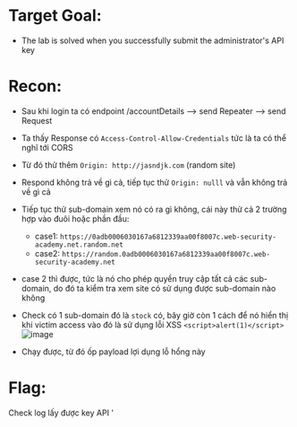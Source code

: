
# Target Goal: 
- The lab is solved when you successfully submit the administrator's API key

# Recon: 
- Sau khi login ta có endpoint /accountDetails --> send Repeater --> send Request 
- Ta thấy Response có ```Access-Control-Allow-Credentials``` tức là ta có thể nghĩ tới CORS    
- Từ đó thử thêm ```Origin: http://jasndjk.com``` (random site)    

- Respond không trả về gì cả, tiếp tục thử ```Origin: nulll``` và vẫn không trả về gì cả

- Tiếp tục thử sub-domain xem nó có ra gì không, cái này thử cả 2 trường hợp vào đuôi hoặc phần đầu: 
  + case1: ```https://0adb0006030167a6812339aa00f8007c.web-security-academy.net.random.net```
  + case2: ```https://random.0adb0006030167a6812339aa00f8007c.web-security-academy.net```

- case 2 thì được, tức là nó cho phép quyền truy cập tất cả các sub-domain, do đó ta kiểm tra xem site có sử dụng được sub-domain nào không

- Check có 1 sub-domain đó là ```stock``` có, bây giờ còn 1 cách để nó hiển thị khi victim access vào đó là sử dụng lỗi XSS 
 ```<script>alert(1)</script>```
 ![image](https://hackmd.io/_uploads/BJBbkMyFT.png)

 - Chạy được, từ đó ốp payload lợi dụng lỗ hổng này


# Flag: 
Check log lấy được key API '